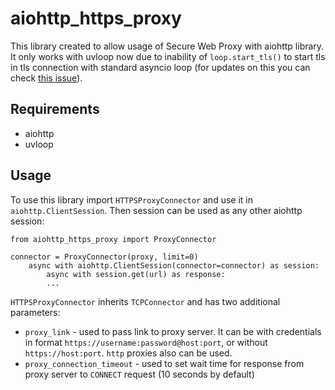 # aiohttp_https_proxy

This library created to allow usage of Secure Web Proxy with aiohttp library.
It only works with uvloop now due to inability of `loop.start_tls()` to start tls in tls connection with standard asyncio loop
(for updates on this you can check [this issue](https://bugs.python.org/issue37179)).

Requirements
------------
* aiohttp
* uvloop

Usage
-----
To use this library import `HTTPSProxyConnector` and use it in `aiohttp.ClientSession`. 
Then session can be used as any other aiohttp session:
```
from aiohttp_https_proxy import ProxyConnector

connector = ProxyConnector(proxy, limit=0)
    async with aiohttp.ClientSession(connector=connector) as session:
        async with session.get(url) as response:
        ...
```

`HTTPSProxyConnector` inherits `TCPConnector` and has two additional parameters:
* `proxy_link` - used to pass link to proxy server. It can be with credentials in format
`https://username:password@host:port`, or without `https://host:port`. `http` proxies also can be used.
* `proxy_connection_timeout` - used to set wait time for response from proxy server to `CONNECT` request
  (10 seconds by default)
  
